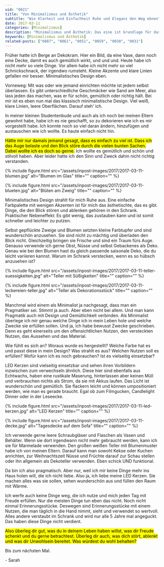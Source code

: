 ```yaml
---
uid: "0021"
title: "Von Minimalismus und Ästhetik"
subtitle: "Wie Klarheit und Einfachheit Ruhe und Eleganz den Weg ebnen"
date: 2017-03-11
categories: [Minimalismus]
description: "Minimalismus und Ästhetik: Das eine ist Grundlage für das andere. Zu viele Dinge versperren den Blick aufs Wesentliche, auf Schönheit und Eleganz."
keywords: [Minimalismus und Ästhetik]
related-posts: ["0087", "0061", "0051", "0059", "0030", "0031"]
---
```

Früher hatte ich Berge an Dekokram. Hier ein Bild, da eine Vase, dann noch eine Decke, damit es auch gemütlich wirkt, und und und. Heute habe ich nicht mehr so viele Dinge. Vor allem habe ich nicht mehr so viel Schnickschnack, der irgendwo rumsteht. Kleine Akzente und klare Linien gefallen mir besser. Minimalistisches Design eben.
<!--more-->

Vorneweg: Mit was oder wie jemand einrichten möchte ist jedem selbst überlassen. Es gibt unterschiedliche Geschmäcker wie Sand am Meer, also lass jeden das machen, was er für schön, gemütlich oder richtig hält. Bei mir ist es eben nun mal das klassisch minimalistische Design. Viel weiß, klare Linien, leere Oberflächen. Darauf steh' ich.

In meiner kleinen Studentenbude und auch als ich noch bei meinen Eltern gewohnt habe, habe ich es nie geschafft, so zu dekorieren wie ich es mir vorgestellt habe. Ich konnte noch so viel daran ändern, hinzufügen und austauschen wie ich wollte. Es haute einfach nicht hin.

<mark>Hätte mir nur damals jemand gesagt, dass es einfach zu viel ist. Dass ich das Auge belaste und den Blick störe durch die vielen bunten Sachen. Dabei wollte ich es doch so gerne.</mark> Ich wollte es gemütlich und schön und stilvoll haben. Aber leider hatte ich den Sinn und Zweck dahin nicht richtig verstanden.

{% include figure.html src="/assets/inpost-images/2017/2017-03-11-blumen.jpg" alt="Blumen im Glas" title="" caption="" %}

{% include figure.html src="/assets/inpost-images/2017/2017-03-11-blueten.jpg" alt="Blüten am Zweig" title="" caption="" %}

Minimalistisches Design strahlt für mich Ruhe aus. Eine einfache Farbpalette mit wenigen Akzenten ist für mich das ästhetischte, das es gibt. Dinge, die den Blick stören und ablenken gehören in den Schrank. Praktischer Nebeneffekt: Es gibt wenig, das zustauben kann und ist somit schneller und leichter zu putzen.

Selbst gepflückte Zweige und Blumen setzten kleine Farbtupfer und sind wunderschön anzusehen. Sie sind nicht zu mächtig und überladen den Blick nicht. Gleichzeitig bringen sie Frische und sind ein Traum fürs Auge. Genauso verwende ich gerne Obst, Nüsse und selbst Gebackenes als Deko. Genau wie bei den Blumen hast du gleich passende saisonale Deko, die du leicht variieren kannst. Warum im Schrank verstecken, wenn es so hübsch anzusehen ist?

{% include figure.html src="/assets/inpost-images/2017/2017-03-11-teller-suessigkeiten.jpg" alt="Teller mit Süßigkeiten" title="" caption="" %}

{% include figure.html src="/assets/inpost-images/2017/2017-03-11-leckereien-teller.jpg" alt="Teller als Dekorationsstück" title="" caption="" %}

Manchmal wird einem als Minimalist ja nachgesagt, dass man ein Pragmatiker sei. Stimmt ja auch. Aber eben nicht bei allem. Und man kann Pragmatik auch mit Design und Gemütlichkeit verbinden. Als Minimalist überlege ich mir genau welche Dinge ich in mein Leben hole und welche Zwecke sie erfüllen sollen. Und ja, ich habe bewusst Zwecke geschrieben. Denn es geht einerseits um den offensichtlichen Nutzen, den versteckten Nutzen, das Aussehen und das Material.

Wie fühlt es sich an? Woraus wurde es hergestellt? Welche Farbe hat es und passt diese in mein Design? Was strahlt es aus? Welchen Nutzen soll es erfüllen? Wofür kann ich es noch gebrauchen? Ist es vielseitig einsetzbar?

LED Kerzen sind vielseitig einsetzbar und sehen ihren Vorbildern inzwischen zum verwechseln ähnlich. Diese hier sind ebenfalls aus Echtwachs, haben eine rustikale Maserung, hinterlassen aber keinen Müll und verbrauchen nichts als Strom, da sie mit Akkus laufen. Das Licht ist wunderschön und gemütlich. Sie flackern leicht und können umpositioniert werden, wie man es gerade braucht. Egal ob zum Filmgucken, Candlelight Dinner oder in der Leseecke.

{% include figure.html src="/assets/inpost-images/2017/2017-03-11-led-kerzen.jpg" alt="LED Kerzen" title="" caption="" %}

{% include figure.html src="/assets/inpost-images/2017/2017-03-11-decke.jpg" alt="Tagesdecke auf dem Sofa" title="" caption="" %}

Ich verwende gerne leere Schraubgläser und Flaschen als Vasen und Behälter. Wenn sie dort irgendwann nicht mehr gebraucht werden, kann ich sie für Marmelade verwenden. Den großen weißen Teller mit Blumenmuster habe ich von meinen Eltern. Darauf kann man sowohl Kekse oder Kuchen anrichten, zur Weihnachtszeit Nüsse und Früchte darauf zur Schau stellen oder ihn allgemein als Dekoteller verwenden. Eben schick UND funktional.

Da bin ich also pragmatisch. Aber nur, weil ich mir keine Dinge mehr ins Haus holen will, die ich nicht liebe. Also ja, ich liebe meine LED Kerzen. Sie machen alles was sie sollen, sehen wunderschön aus und füllen den Raum mit Wärme.

Ich werfe auch keine Dinge weg, die ich nutze und mich jeden Tag mit Freude erfüllen. Nur die meisten Dinge tun eben das nicht. Noch nicht einmal Erinnerungsstücke. Deswegen sind Erinnerungsstücke mit einem Nutzen, die man täglich in die Hand nimmt, sieht und verwendet so wertvoll. Alles andere verstaubt im Schrank und wird nur alle 5 Jahre mal angeguckt. Das haben diese Dinge nicht verdient.

<mark>Also überleg dir gut, was du in deinem Leben haben willst, was dir Freude schenkt und du gerne betrachtest. Überleg dir auch, was dich stört, ablenkt und was dir Unwohlsein bereitet. Was würdest du wohl behalten?</mark>

Bis zum nächsten Mal.

\- Sarah
